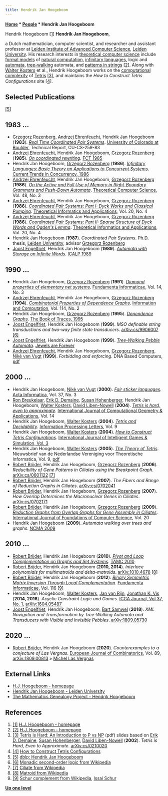 ```yaml
---
title: Hendrik Jan Hoogeboom
---
```

**[Home](Home "Home") * [People](People "People") * Hendrik Jan Hoogeboom**

[](http://liacs.leidenuniv.nl/~hoogeboomhj/) Hendrik Hoogeboom <a id="cite-note-1" href="#cite-ref-1">[1]</a>
**Hendrik Jan Hoogeboom**,

a Dutch mathematician, computer scientist, and researcher and assistant professor at [Leiden Institute of Advanced Computer Science](Leiden_University#LIACS "Leiden University"), [Leiden University](Leiden_University "Leiden University").
His research interests in [theoretical computer science](https://en.wikipedia.org/wiki/Theoretical_computer_science) include [formal models](https://en.wikipedia.org/wiki/Formal_language) of [natural computation](https://en.wikipedia.org/wiki/Natural_computing), [infinitary languages](https://en.wikipedia.org/wiki/Infinitary_logic), logic and [automata](https://en.wikipedia.org/wiki/Automata_theory), [tree-walking](https://en.wikipedia.org/wiki/Singulation#Tree_walking) automata, and [patterns in strings](https://en.wikipedia.org/wiki/Pattern_matching) <a id="cite-note-2" href="#cite-ref-2">[2]</a>. Along with [Walter Kosters](Walter_Kosters "Walter Kosters") et al., Hendrik Hoogeboom works on the [computational complexity](https://en.wikipedia.org/wiki/Computational_complexity_theory) of [Tetris](https://en.wikipedia.org/wiki/Tetris) <a id="cite-note-3" href="#cite-ref-3">[3]</a>, and maintains the *How to Construct Tetris Conﬁgurations* site <a id="cite-note-4" href="#cite-ref-4">[4]</a>.

## Selected Publications

<a id="cite-note-5" href="#cite-ref-5">[5]</a>

## 1983 ...

- [Grzegorz Rozenberg](Mathematician#GRozenberg "Mathematician"), [Andrzej Ehrenfeucht](Mathematician#AEhrenfeucht "Mathematician"), Hendrik Jan Hoogeboom (**1983**). *[Real Time Coordinated Pair Systems](https://scholar.colorado.edu/concern/reports/kh04dq44n)*. [University of Colorado at Boulder](https://en.wikipedia.org/wiki/University_of_Colorado_Boulder), Technical Report, CU-CS-259-83
- [Andrzej Ehrenfeucht](Mathematician#AEhrenfeucht "Mathematician"), Hendrik Jan Hoogeboom, [Grzegorz Rozenberg](Mathematician#GRozenberg "Mathematician") (**1985**). *[On coordinated rewriting](https://link.springer.com/chapter/10.1007/BFb0028796)*. [FCT 1985](https://dblp.org/db/conf/fct/fct1985.html#EhrenfeuchtHR85)
- Hendrik Jan Hoogeboom, [Grzegorz Rozenberg](Mathematician#GRozenberg "Mathematician") (**1986**). *[Infinitary Languages: Basic Theory an Applications to Concurrent Systems](https://link.springer.com/chapter/10.1007/BFb0027043)*. [Current Trends in Concurrency, 1986](https://dblp.org/db/books/collections/Trends86.html#HoogeboomR86)
- [Andrzej Ehrenfeucht](Mathematician#AEhrenfeucht "Mathematician"), Hendrik Jan Hoogeboom, [Grzegorz Rozenberg](Mathematician#GRozenberg "Mathematician") (**1986**). *[On the Active and Full Use of Memory in Right-Boundary Grammars and Push-Down Automata](https://www.sciencedirect.com/science/article/pii/0304397586900952)*. [Theoretical Computer Science](<https://en.wikipedia.org/wiki/Theoretical_Computer_Science_(journal)>), Vol. 48, No. 3
- [Andrzej Ehrenfeucht](Mathematician#AEhrenfeucht "Mathematician"), Hendrik Jan Hoogeboom, [Grzegorz Rozenberg](Mathematician#GRozenberg "Mathematician") (**1986**). *[Coordinated Pair Systems; Part I: Dyck Works and Classical Pumping](http://www.numdam.org/item/ITA_1986__20_4_405_0/)*. [Theoretical Informatics and Applications](https://fr.wikipedia.org/wiki/RAIRO_Informatique_th%C3%A9orique_et_applications), Vol. 20, No. 4
- [Andrzej Ehrenfeucht](Mathematician#AEhrenfeucht "Mathematician"), Hendrik Jan Hoogeboom, [Grzegorz Rozenberg](Mathematician#GRozenberg "Mathematician") (**1986**). *[Coordinated Pair Systems; Part II: Sparse Structure of Dyck Words and Ogden's Lemma](http://www.numdam.org/item/ITA_1986__20_4_425_0/)*. [Theoretical Informatics and Applications](https://fr.wikipedia.org/wiki/RAIRO_Informatique_th%C3%A9orique_et_applications), Vol. 20, No. 4
- Hendrik Jan Hoogeboom (**1987**). *Coordinated Pair Systems*. Ph.D. thesis, [Leiden University](Leiden_University "Leiden University"), advisor [Grzegorz Rozenberg](Mathematician#GRozenberg "Mathematician")
- [Joost Engelfriet](Mathematician#JEngelfriet "Mathematician"), Hendrik Jan Hoogeboom (**1989**). *[Automata with Storage on Infinite Words](https://link.springer.com/chapter/10.1007/BFb0035767)*. [ICALP 1989](https://dblp.org/db/conf/icalp/icalp89.html#EngelfrietH89)

## 1990 ...

- Hendrik Jan Hoogeboom, [Grzegorz Rozenberg](Mathematician#GRozenberg "Mathematician") (**1991**). *[Diamond properties of elementary net systems](https://www.semanticscholar.org/paper/Diamond-properties-of-elementary-net-systems-Hoogeboom-Rozenberg/2ce69a0596f8ed278f570b7d3a79b9968796c0f2)*. [Fundamenta Informaticae](https://en.wikipedia.org/wiki/Fundamenta_Informaticae), Vol. 14, No. 3
- [Andrzej Ehrenfeucht](Mathematician#AEhrenfeucht "Mathematician"), Hendrik Jan Hoogeboom, [Grzegorz Rozenberg](Mathematician#GRozenberg "Mathematician") (**1994**). *[Combinatorial Properties of Dependence Graphs](https://openaccess.leidenuniv.nl/handle/1887/68041)*. [Information and Computation](https://en.wikipedia.org/wiki/Information_and_Computation), Vol. 114, No. 2
- Hendrik Jan Hoogeboom, [Grzegorz Rozenberg](Mathematician#GRozenberg "Mathematician") (**1995**). *[Dependence Graphs](https://www.worldscientific.com/doi/abs/10.1142/9789814261456_0002)*. [The Book of Traces, 1995](https://dblp.org/db/books/collections/DR1995.html#HoogeboomR95)
- [Joost Engelfriet](Mathematician#JEngelfriet "Mathematician"), Hendrik Jan Hoogeboom (**1999**). *MSO definable string transductions and two-way finite state transducers*. [arXiv:cs/9906007](https://arxiv.org/abs/cs/9906007) <a id="cite-note-6" href="#cite-ref-6">[6]</a>
- [Joost Engelfriet](Mathematician#JEngelfriet "Mathematician"), Hendrik Jan Hoogeboom (**1999**). *[Tree-Walking Pebble Automata](https://link.springer.com/chapter/10.1007/978-3-642-60207-8_7)*. [Jewels are Forever](https://link.springer.com/book/10.1007/978-3-642-60207-8)
- [Andrzej Ehrenfeucht](Mathematician#AEhrenfeucht "Mathematician"), Hendrik Jan Hoogeboom, [Grzegorz Rozenberg](Mathematician#GRozenberg "Mathematician"), [Nikè van Vugt](Mathematician#NvVugt "Mathematician") (**1999**). *Forbidding and enforcing*. DNA Based Computers, [pdf](http://liacs.leidenuniv.nl/~hoogeboomhj/journal/forbidding.pdf)

## 2000 ...

- Hendrik Jan Hoogeboom, [Nikè van Vugt](Mathematician#NvVugt "Mathematician") (**2000**). *[Fair sticker languages](https://link.springer.com/article/10.1007/PL00006050)*. [Acta Informatica](https://en.wikipedia.org/wiki/Acta_Informatica), Vol. 37, No. 3
- [Ron Breukelaar](https://dblp.org/pid/74/5120.html), [Erik D. Demaine](Erik_D._Demaine "Erik D. Demaine"), [Susan Hohenberger](Mathematician#SHohenberger "Mathematician"), Hendrik Jan Hoogeboom, [Walter Kosters](Walter_Kosters "Walter Kosters"), [David Liben-Nowell](Mathematician#DLibenNowell "Mathematician") (**2004**). *[Tetris is hard, even to approximate](https://www.worldscientific.com/doi/10.1142/S0218195904001354)*. [International Journal of Computational Geometry & Applications](https://en.wikipedia.org/wiki/International_Journal_of_Computational_Geometry_and_Applications), Vol. 14
- Hendrik Jan Hoogeboom, [Walter Kosters](Walter_Kosters "Walter Kosters") (**2004**). *[Tetris and Decidability](https://www.sciencedirect.com/science/article/abs/pii/S0020019003005404)*. [Information Processing Letters](https://en.wikipedia.org/wiki/Information_Processing_Letters), Vol. 9
- Hendrik Jan Hoogeboom, [Walter Kosters](Walter_Kosters "Walter Kosters") (**2004**). *[How to Construct Tetris Conﬁgurations](https://www.semanticscholar.org/paper/How-to-Construct-Tetris-Configurations-Hoogeboom-Kosters/315918c312e017fed44e38ce357caa9737bae160)*. [International Journal of Intelligent Games & Simulation, Vol. 3](https://dblp.org/db/journals/ijigs/ijigs3.html)
- Hendrik Jan Hoogeboom, [Walter Kosters](Walter_Kosters "Walter Kosters") (**2005**). *[The Theory of Tetris](https://www.semanticscholar.org/paper/The-Theory-of-Tetris-Hoogeboom-Kosters/a051de9a4878376693b2cb9fc54b16229789e511)*. Nieuwsbrief van de Nederlandse Vereniging voor Theoretische Informatica, Vol. 9, [pdf](http://liacs.leidenuniv.nl/~kosterswa/tetris/tot.pdf)
- [Robert Brijder](Mathematician#RBrijder "Mathematician"), Hendrik Jan Hoogeboom, [Grzegorz Rozenberg](Mathematician#GRozenberg "Mathematician") (**2006**). *Reducibility of Gene Patterns in Ciliates using the Breakpoint Graph*. [arXiv:cs/0601122](https://arxiv.org/abs/cs/0601122) <a id="cite-note-7" href="#cite-ref-7">[7]</a>
- [Robert Brijder](Mathematician#RBrijder "Mathematician"), Hendrik Jan Hoogeboom (**2007**). *The Fibers and Range of Reduction Graphs in Ciliates*. [arXiv:cs/0702041](https://arxiv.org/abs/cs/0702041)
- [Robert Brijder](Mathematician#RBrijder "Mathematician"), Hendrik Jan Hoogeboom, [Grzegorz Rozenberg](Mathematician#GRozenberg "Mathematician") (**2007**). *How Overlap Determines the Macronuclear Genes in Ciliates*. [arXiv:cs/0702171](https://arxiv.org/abs/cs/0702171)
- [Robert Brijder](Mathematician#RBrijder "Mathematician"), Hendrik Jan Hoogeboom, [Grzegorz Rozenberg](Mathematician#GRozenberg "Mathematician") (**2009**). *[Reduction Graphs from Overlap Graphs for Gene Assembly in Ciliates](https://www.worldscientific.com/doi/abs/10.1142/S0129054109006553)*. [International Journal of Foundations of Computer Science](https://en.wikipedia.org/wiki/International_Journal_of_Foundations_of_Computer_Science), Vol. 20
- Hendrik Jan Hoogeboom (**2009**). *Automata walking over trees and graphs*. [NCMA 2009](https://dblp.org/db/conf/ncma/ncma2009.html#Hoogeboom09)

## 2010 ...

- [Robert Brijder](Mathematician#RBrijder "Mathematician"), Hendrik Jan Hoogeboom (**2010**). *[Pivot and Loop Complementation on Graphs and Set Systems](https://link.springer.com/chapter/10.1007/978-3-642-13562-0_15)*. [TAMC 2010](https://dblp.org/db/conf/tamc/tamc2010.html#BrijderH10)
- [Robert Brijder](Mathematician#RBrijder "Mathematician"), Hendrik Jan Hoogeboom (**2010, 2014**). *Interlace polynomials for multimatroids and delta-matroids*. [arXiv:1010.4678](https://arxiv.org/abs/1010.4678) <a id="cite-note-8" href="#cite-ref-8">[8]</a>
- [Robert Brijder](Mathematician#RBrijder "Mathematician"), Hendrik Jan Hoogeboom (**2012**). *[Binary Symmetric Matrix Inversion Through Local Complementation](https://www.semanticscholar.org/paper/Binary-Symmetric-Matrix-Inversion-Through-Local-Brijder-Hoogeboom/09ef223c36ed4eb89de177ff4d75cb398627c541)*. [Fundamenta Informaticae](https://en.wikipedia.org/wiki/Fundamenta_Informaticae), Vol. 116 <a id="cite-note-9" href="#cite-ref-9">[9]</a>
- Hendrik Jan Hoogeboom, [Walter Kosters](Walter_Kosters "Walter Kosters"), [Jan van Rijn](Jan_van_Rijn "Jan van Rijn"), [Jonathan K. Vis](index.php?title=Jonathan_K._Vis&action=edit&redlink=1 "Jonathan K. Vis (page does not exist)") (**2014, 2016**). *Acyclic Constraint Logic and Games*. [ICGA Journal, Vol 37, No. 1](ICGA_Journal#37_1 "ICGA Journal"), [arXiv:1604.05487](https://arxiv.org/abs/1604.05487)
- [Joost Engelfriet](Mathematician#JEngelfriet "Mathematician"), Hendrik Jan Hoogeboom, [Bart Samwel](https://www.researchgate.net/profile/Bart_Samwel) (**2018**). *XML Navigation and Transformation by Tree-Walking Automata and Transducers with Visible and Invisible Pebbles*. [arXiv:1809.05730](https://arxiv.org/abs/1809.05730)

## 2020 ...

- [Robert Brijder](Mathematician#RBrijder "Mathematician"), Hendrik Jan Hoogeboom (**2020**). *Counterexamples to a conjecture of Las Vergnas*. [European Journal of Combinatorics](https://en.wikipedia.org/wiki/European_Journal_of_Combinatorics), Vol. 89, [arXiv:1809.00813](https://arxiv.org/abs/1809.00813) » [Michel Las Vergnas](Mathematician#MLasVergnas "Mathematician")

## External Links

- [H.J. Hoogeboom - homepage](http://liacs.leidenuniv.nl/~hoogeboomhj/)
- [Hendrik Jan Hoogeboom - Leiden University](https://www.universiteitleiden.nl/en/staffmembers/hendrik-jan-hoogeboom#tab-1)
- [The Mathematics Genealogy Project - Hendrik Hoogeboom](https://www.mathgenealogy.org/id.php?id=66026)

## References

1. <a id="cite-ref-1" href="#cite-note-1">[1]</a> [H.J. Hoogeboom - homepage](http://liacs.leidenuniv.nl/~hoogeboomhj/)
1. <a id="cite-ref-2" href="#cite-note-2">[2]</a> [H.J. Hoogeboom - homepage](http://liacs.leidenuniv.nl/~hoogeboomhj/)
1. <a id="cite-ref-3" href="#cite-note-3">[3]</a> [Tetris is Hard: An Introduction to P vs NP](https://www.cs.jhu.edu/~susan/600.363/tetris.pdf) (pdf) slides based on [Erik D. Demaine](Erik_D._Demaine "Erik D. Demaine"), [Susan Hohenberger](Mathematician#SHohenberger "Mathematician"), [David Liben-Nowell](Mathematician#DLibenNowell "Mathematician") (**2002**). *Tetris is Hard, Even to Approximate*. [arXiv:cs/0210020](https://arxiv.org/abs/cs/0210020)
1. <a id="cite-ref-4" href="#cite-note-4">[4]</a> [How to Construct Tetris Conﬁgurations](https://liacs.leidenuniv.nl/~kosterswa/tetris/)
1. <a id="cite-ref-5" href="#cite-note-5">[5]</a> [dblp: Hendrik Jan Hoogeboom](https://dblp.org/pid/h/HendrikJanHoogeboom.html)
1. <a id="cite-ref-6" href="#cite-note-6">[6]</a> [Monadic second-order logic from Wikipedia](https://en.wikipedia.org/wiki/Monadic_second-order_logic)
1. <a id="cite-ref-7" href="#cite-note-7">[7]</a> [Ciliate from Wikipedia](https://en.wikipedia.org/wiki/Ciliate)
1. <a id="cite-ref-8" href="#cite-note-8">[8]</a> [Matroid from Wikipedia](https://en.wikipedia.org/wiki/Matroid)
1. <a id="cite-ref-9" href="#cite-note-9">[9]</a> [Schur complement from Wikipedia](https://en.wikipedia.org/wiki/Schur_complement), [Issai Schur](Mathematician#Schur "Mathematician")

**[Up one level](People "People")**

